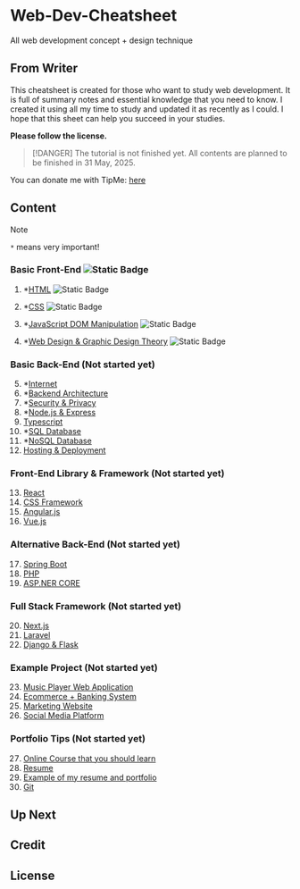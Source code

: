 # Web-Dev-Cheatsheet
All web development concept + design technique

## From Writer
This cheatsheet is created for those who want to study web development. It is full of summary notes and essential knowledge that you need to know. I created it using all my time to study and updated it as recently as I could. I hope that this sheet can help you succeed in your studies. 

**Please follow the license.**

>[!DANGER]
>The tutorial is not finished yet. All contents are planned to be finished in 31 May, 2025.

You can donate me with TipMe: [here]()

## Content

>[!NOTE]
> `*` means very important!

### Basic Front-End ![Static Badge](https://img.shields.io/badge/In_Progress-blue)

1. *[HTML](./01-BasicFrontEnd/lecture/01-basic-HTML.md) ![Static Badge](https://img.shields.io/badge/In_Progress-blue)


2. *[CSS](./01-BasicFrontEnd/lecture/02-basic-CSS.md) ![Static Badge](https://img.shields.io/badge/In_Progress-blue)

3. *[JavaScript DOM Manipulation](./01-BasicFrontEnd/lecture/03-JSDOM.md) ![Static Badge](https://img.shields.io/badge/In_Progress-blue)

4. *[Web Design & Graphic Design Theory](./01-BasicFrontEnd/lecture/04-web-design.md) ![Static Badge](https://img.shields.io/badge/In_Progress-blue)

### Basic Back-End (Not started yet)
5. *[Internet]()
6. *[Backend Architecture]()
7. *[Security & Privacy]()
8. *[Node.js & Express]()
9. [Typescript]()
10. *[SQL Database]()
11. *[NoSQL Database]()
12. [Hosting & Deployment]()

### Front-End Library & Framework (Not started yet)
13. [React]()
14. [CSS Framework]()
15. [Angular.js]()
16. [Vue.js]()

### Alternative Back-End (Not started yet)
17. [Spring Boot]()
18. [PHP]()
19. [ASP.NER CORE]()

### Full Stack Framework (Not started yet)
20. [Next.js]()
21. [Laravel]()
22. [Django & Flask]()

### Example Project (Not started yet)
23. [Music Player Web Application]() 
24. [Ecommerce + Banking System]()
25. [Marketing Website]()
26. [Social Media Platform]()

### Portfolio Tips (Not started yet)
27. [Online Course that you should learn]()
28. [Resume]()
29. [Example of my resume and portfolio]()
30. [Git]()

## Up Next

## Credit

## License
